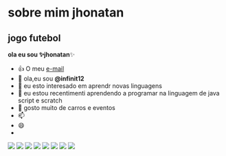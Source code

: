 <!---comentario--->
# sobre mim **jhonatan**
## jogo futebol
**ola eu sou ✨jhonatan**✨
- :+1: O meu [e-mail](jhonatan.nogueira.santos@escola.pr.gov.br)
- 👋 ola,eu sou ****@infinit12****
- 👀 eu esto interesado em aprendr novas linguagens
- 🌱 eu estou recentimenti aprendendo a programar na linguagem de java script e scratch
- 💞️ gosto muito de carros e eventos
- 📫 
- 😄 
- 
![](https://img.shields.io/badge/Xbox-107C10?style=for-the-badge&logo=xbox&logoColor=white)
![](https://img.shields.io/badge/Steam-000000?style=for-the-badge&logo=steam&logoColor=white)
![](https://img.shields.io/badge/Epic%20Games-313131?style=for-the-badge&logo=Epic%20Games&logoColor=white)
![](https://img.shields.io/badge/Discord-5865F2?style=for-the-badge&logo=discord&logoColor=white)
![](https://img.shields.io/badge/Valorant-fa4454?style=for-the-badge&logo=valorant&logoColor=white)
![](https://img.shields.io/badge/PlayStation-003791?style=for-the-badge&logo=playstation&logoColor=white)
![](https://img.shields.io/badge/Nintendo_3DS-D12228?style=for-the-badge&logo=nintendo-3ds&logoColor=white)
![](https://img.shields.io/badge/FIFA-B7312F?style=for-the-badge&logo=fifa&logoColor=white)

